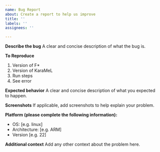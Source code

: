 ```yaml
---
name: Bug Report
about: Create a report to help us improve
title: ''
labels: ''
assignees: ''

---
```


**Describe the bug**
A clear and concise description of what the bug is.

**To Reproduce**
1. Version of F*
2. Version of KaraMeL
3. Run steps
4. See error

**Expected behavior**
A clear and concise description of what you expected to happen.

**Screenshots**
If applicable, add screenshots to help explain your problem.

**Platform (please complete the following information):**
 - OS: [e.g. linux]
 - Architecture: [e.g. ARM]
 - Version [e.g. 22]


**Additional context**
Add any other context about the problem here.
